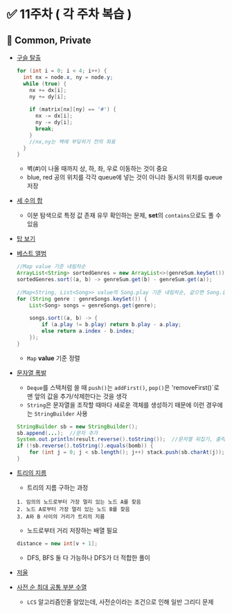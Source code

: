 
# ✅ 11주차 ( 각 주차 복습 )

## 📝 Common, Private

- [구슬 탈출](https://www.acmicpc.net/problem/13460)
  ```java
  for (int i = 0; i < 4; i++) {
  	int nx = node.x, ny = node.y;
  	while (true) {
      nx += dx[i];
      ny += dy[i];
      
      if (matrix[nx][ny] == '#') {
  	    nx -= dx[i];
        ny -= dy[i];
        break;
      }
      //nx,ny는 벽에 부딪히기 전의 좌표
  	}
  }
  ```
  - 벽(#)이 나올 때까지 상, 하, 좌, 우로 이동하는 것이 중요
  - blue, red 공의 위치를 각각 queue에 넣는 것이 아니라 동시의 위치를 queue 저장
- [세 수의 합](https://www.acmicpc.net/problem/2295)
  - 이분 탐색으로 특정 값 존재 유무 확인하는 문제, **set**의 `contains`으로도 풀 수 있음
- [탑 보기](https://www.acmicpc.net/problem/22866)
- [베스트 앨범](https://school.programmers.co.kr/learn/courses/30/lessons/42579)

	```java
	//Map value 기준 내림차순  
	ArrayList<String> sortedGenres = new ArrayList<>(genreSum.keySet());  
	sortedGenres.sort((a, b) -> genreSum.get(b) - genreSum.get(a));  
	  
	//Map<String, List<Song>> value의 Song.play 기준 내림차순, 같으면 Song.index 기준 오름차순  
	for (String genre : genreSongs.keySet()) {  
	    List<Song> songs = genreSongs.get(genre);  
	  
	    songs.sort((a, b) -> {  
	        if (a.play != b.play) return b.play - a.play;  
	        else return a.index - b.index;  
	    });  
	}
	```
	- `Map` **value** 기준 정렬

- [문자열 폭발](https://www.acmicpc.net/problem/9935)
  - `Deque`를 스택처럼 쓸 때 `push()`는 `addFirst()`, `pop()`은 'removeFirst()`로 맨 앞의 값을 추가/삭제한다는 것을 생각
  - `String`은 문자열을 조작할 때마다 새로운 객체를 생성하기 때문에 이런 경우에는 `StringBuilder` 사용
  
  ```java
  StringBuilder sb = new StringBuilder();
  sb.append(...);  //문자 추가
  System.out.println(result.reverse().toString());  //문자열 뒤집기, 출력
  if (!sb.reverse().toString().equals(bomb)) {
      for (int j = 0; j < sb.length(); j++) stack.push(sb.charAt(j));
  }
  ```
  
- [트리의 지름](https://www.acmicpc.net/problem/1167)
  - 트리의 지름 구하는 과정
  ```text
  1. 임의의 노드로부터 가장 멀리 있는 노드 A를 찾음
  2. 노드 A로부터 가장 멀리 있는 노드 B를 찾음
  3. A와 B 사이의 거리가 트리의 지름
  ```
  - 노드로부터 거리 저장하는 배열 필요
   ```java
  distance = new int[v + 1];
  ```  
  - DFS, BFS 둘 다 가능하나 DFS가 더 적합한 풀이
- [저울](https://www.acmicpc.net/problem/2437)
- [사전 순 최대 공통 부분 수열](https://www.acmicpc.net/problem/30805)
  - `LCS` 알고리즘인줄 알았는데, 사전순이라는 조건으로 인해 일반 그리디 문제 
